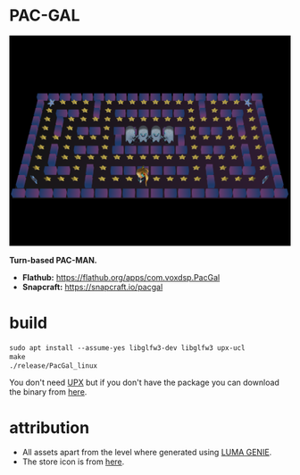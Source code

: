 # PAC-GAL

[![Screenshot of the Pac-Gal game, a FOSS Pac-Man remake](https://raw.githubusercontent.com/mrbid/PAC-GAL/main/screenshot.png)](https://youtu.be/mHp8GOz5gJ8)

**Turn-based PAC-MAN.**

- **Flathub:** https://flathub.org/apps/com.voxdsp.PacGal
- **Snapcraft:** https://snapcraft.io/pacgal

# build
```
sudo apt install --assume-yes libglfw3-dev libglfw3 upx-ucl
make
./release/PacGal_linux
```
You don't need [UPX](https://upx.github.io/) but if you don't have the package you can download the binary from [here](https://github.com/upx/upx/releases).

# attribution
- All assets apart from the level where generated using [LUMA GENIE](https://lumalabs.ai/genie).
- The store icon is from [here](https://hero.fandom.com/wiki/Ms._Pac-Man?file=Pac-GirlPNR.png).
